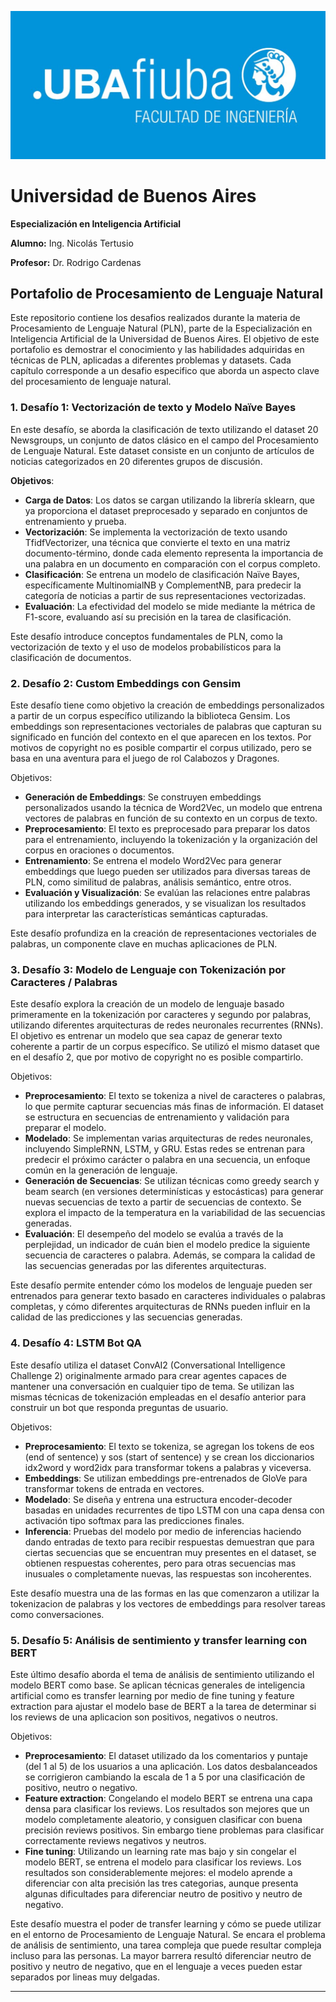 ![UBA Logo](assets/fiuba.jpg)  
# **Universidad de Buenos Aires**  

**Especialización en Inteligencia Artificial**

**Alumno:** Ing. Nicolás Tertusio

**Profesor:** Dr. Rodrigo Cardenas

## Portafolio de Procesamiento de Lenguaje Natural

Este repositorio contiene los desafios realizados durante la materia de Procesamiento de Lenguaje Natural (PLN), parte de la Especialización en Inteligencia Artificial de la Universidad de Buenos Aires. El objetivo de este portafolio es demostrar el conocimiento y las habilidades adquiridas en técnicas de PLN, aplicadas a diferentes problemas y datasets. Cada capítulo corresponde a un desafio especifico que aborda un aspecto clave del procesamiento de lenguaje natural.

### 1. **Desafío 1: Vectorización de texto y Modelo Naïve Bayes**  
En este desafío, se aborda la clasificación de texto utilizando el dataset 20 Newsgroups, un conjunto de datos clásico en el campo del Procesamiento de Lenguaje Natural. Este dataset consiste en un conjunto de artículos de noticias categorizados en 20 diferentes grupos de discusión.

**Objetivos**:

 - **Carga de Datos**: Los datos se cargan utilizando la librería sklearn, que ya proporciona el dataset preprocesado y separado en conjuntos de entrenamiento y prueba.
 - **Vectorización**: Se implementa la vectorización de texto usando TfidfVectorizer, una técnica que convierte el texto en una matriz documento-término, donde cada elemento representa la importancia de una palabra en un documento en comparación con el corpus completo.
 - **Clasificación**: Se entrena un modelo de clasificación Naïve Bayes, específicamente MultinomialNB y ComplementNB, para predecir la categoría de noticias a partir de sus representaciones vectorizadas.
 - **Evaluación**: La efectividad del modelo se mide mediante la métrica de F1-score, evaluando así su precisión en la tarea de clasificación.

Este desafío introduce conceptos fundamentales de PLN, como la vectorización de texto y el uso de modelos probabilísticos para la clasificación de documentos.

### 2. **Desafío 2: Custom Embeddings con Gensim**  
Este desafío tiene como objetivo la creación de embeddings personalizados a partir de un corpus específico utilizando la biblioteca Gensim. Los embeddings son representaciones vectoriales de palabras que capturan su significado en función del contexto en el que aparecen en los textos. Por motivos de copyright no es posible compartir el corpus utilizado, pero se basa en una aventura para el juego de rol Calabozos y Dragones.

Objetivos:

 - **Generación de Embeddings**: Se construyen embeddings personalizados usando la técnica de Word2Vec, un modelo que entrena vectores de palabras en función de su contexto en un corpus de texto.
 - **Preprocesamiento**: El texto es preprocesado para preparar los datos para el entrenamiento, incluyendo la tokenización y la organización del corpus en oraciones o documentos.
 - **Entrenamiento**: Se entrena el modelo Word2Vec para generar embeddings que luego pueden ser utilizados para diversas tareas de PLN, como similitud de palabras, análisis semántico, entre otros.
 - **Evaluación y Visualización**: Se evalúan las relaciones entre palabras utilizando los embeddings generados, y se visualizan los resultados para interpretar las características semánticas capturadas.

Este desafío profundiza en la creación de representaciones vectoriales de palabras, un componente clave en muchas aplicaciones de PLN.

### 3. **Desafío 3: Modelo de Lenguaje con Tokenización por Caracteres / Palabras**  
Este desafío explora la creación de un modelo de lenguaje basado primeramente en la tokenización por caracteres y segundo por palabras, utilizando diferentes arquitecturas de redes neuronales recurrentes (RNNs). El objetivo es entrenar un modelo que sea capaz de generar texto coherente a partir de un corpus específico. Se utilizó el mismo dataset que en el desafío 2, que por motivo de copyright no es posible compartirlo.

Objetivos:

 - **Preprocesamiento**: El texto se tokeniza a nivel de caracteres o palabras, lo que permite capturar secuencias más finas de información. El dataset se estructura en secuencias de entrenamiento y validación para preparar el modelo.
 - **Modelado**: Se implementan varias arquitecturas de redes neuronales, incluyendo SimpleRNN, LSTM, y GRU. Estas redes se entrenan para predecir el próximo carácter o palabra en una secuencia, un enfoque común en la generación de lenguaje.
 - **Generación de Secuencias**: Se utilizan técnicas como greedy search y beam search (en versiones determinísticas y estocásticas) para generar nuevas secuencias de texto a partir de secuencias de contexto. Se explora el impacto de la temperatura en la variabilidad de las secuencias generadas.
 - **Evaluación**: El desempeño del modelo se evalúa a través de la perplejidad, un indicador de cuán bien el modelo predice la siguiente secuencia de caracteres o palabra. Además, se compara la calidad de las secuencias generadas por las diferentes arquitecturas.

Este desafío permite entender cómo los modelos de lenguaje pueden ser entrenados para generar texto basado en caracteres individuales o palabras completas, y cómo diferentes arquitecturas de RNNs pueden influir en la calidad de las predicciones y las secuencias generadas.

### 4. **Desafío 4: LSTM Bot QA**  
Este desafío utiliza el dataset ConvAI2 (Conversational Intelligence Challenge 2) originalmente armado para crear agentes capaces de mantener una conversación en cualquier tipo de tema. Se utilizan las mismas técnicas de tokenización empleadas en el desafío anterior para construir un bot que responda preguntas de usuario.

Objetivos:

 - **Preprocesamiento**: El texto se tokeniza, se agregan los tokens de eos (end of sentence) y sos (start of sentence) y se crean los diccionarios idx2word y word2idx para transformar tokens a palabras y viceversa.
 - **Embeddings**: Se utilizan embeddings pre-entrenados de GloVe para transformar tokens de entrada en vectores.
 - **Modelado**: Se diseña y entrena una estructura encoder-decoder basadas en unidades recurrentes de tipo LSTM con una capa densa con activación tipo softmax para las predicciones finales.
 - **Inferencia**: Pruebas del modelo por medio de inferencias haciendo dando entradas de texto para recibir respuestas demuestran que para ciertas secuencias que se encuentran muy presentes en el dataset, se obtienen respuestas coherentes, pero para otras secuencias mas inusuales o completamente nuevas, las respuestas son incoherentes.

Este desafío muestra una de las formas en las que comenzaron a utilizar la tokenizacion de palabras y los vectores de embeddings para resolver tareas como conversaciones. 

### 5. **Desafío 5: Análisis de sentimiento y transfer learning con BERT**  
Este último desafío aborda el tema de análisis de sentimiento utilizando el modelo BERT como base. Se aplican técnicas generales de inteligencia artificial como es transfer learning por medio de fine tuning y feature extraction para ajustar el modelo base de BERT a la tarea de determinar si los reviews de una aplicacion son positivos, negativos o neutros.

Objetivos:

 - **Preprocesamiento**: El dataset utilizado da los comentarios y puntaje (del 1 al 5) de los usuarios a una aplicación. Los datos desbalanceados se corrigieron cambiando la escala de 1 a 5 por una clasificación de positivo, neutro o negativo.
 - **Feature extraction**: Congelando el modelo BERT se entrena una capa densa para clasificar los reviews. Los resultados son mejores que un modelo completamente aleatorio, y consiguen clasificar con buena precisión reviews positivos. Sin embargo tiene problemas para clasificar correctamente reviews negativos y neutros.
 - **Fine tuning**: Utilizando un learning rate mas bajo y sin congelar el modelo BERT, se entrena el modelo para clasificar los reviews. Los resultados son considerablemente mejores: el modelo aprende a diferenciar con alta precisión las tres categorias, aunque presenta algunas dificultades para diferenciar neutro de positivo y neutro de negativo.

Este desafío muestra el poder de transfer learning y cómo se puede utilizar en el entorno de Procesamiento de Lenguaje Natural. Se encara el problema de análisis de sentimiento, una tarea compleja que puede resultar compleja incluso para las personas. La mayor barrera resultó diferenciar neutro de positivo y neutro de negativo, que en el lenguaje a veces pueden estar separados por lineas muy delgadas.

---
